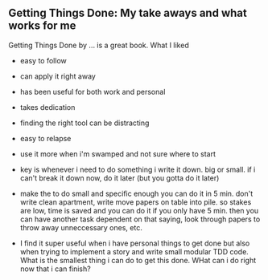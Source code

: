 ## Getting Things Done: My take aways and what works for me

Getting Things Done by ... is a great book. What I liked

* easy to follow
* can apply it right away
* has been useful for both work and personal
* takes dedication
* finding the right tool can be distracting
* easy to relapse
* use it more when i'm swamped and not sure where to start


* key is whenever i need to do something i write it down. big or small. if i can't break it down now, do it later (but you gotta do it later)
* make the to do small and specific enough you can do it in 5 min. don't write clean apartment, write move papers on table into pile. so stakes are low, time is saved and you can do it if you only have 5 min. then you can have another task dependent on that saying, look through papers to throw away unneccessary ones, etc.
* I find it super useful when i have personal things to get done but also when trying to implement a story and write small modular TDD code. What is the smallest thing i can do to get this done. WHat can i do right now that i can finish?
